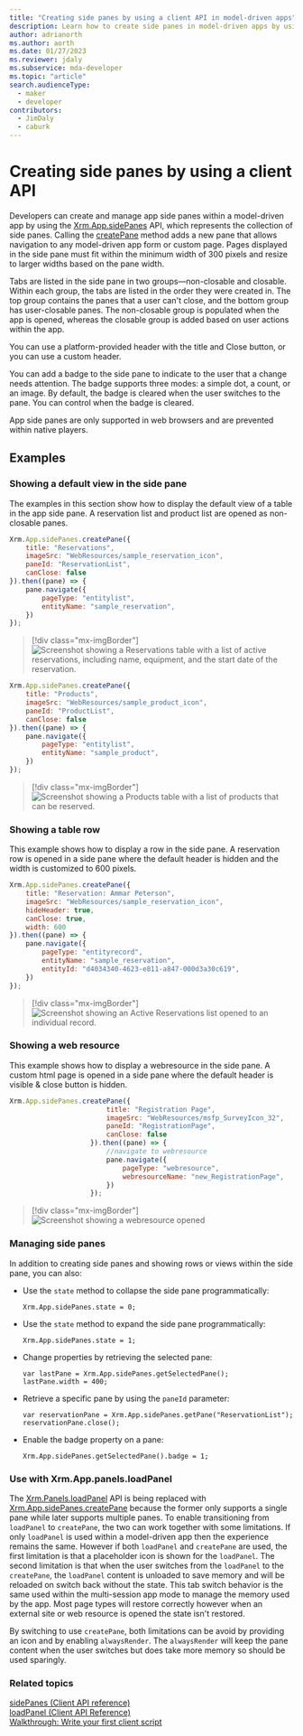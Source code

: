 ```yaml
---
title: "Creating side panes by using a client API in model-driven apps" 
description: Learn how to create side panes in model-driven apps by using a client API.
author: adrianorth
ms.author: aorth
ms.date: 01/27/2023
ms.reviewer: jdaly
ms.subservice: mda-developer
ms.topic: "article"
search.audienceType: 
  - maker
  - developer
contributors: 
  - JimDaly
  - caburk
---
```


# Creating side panes by using a client API

Developers can create and manage app side panes within a model-driven app by using the [Xrm.App.sidePanes](reference/xrm-app-sidepanes.md) API, which represents the collection of side panes. Calling the [createPane](reference/Xrm-App/Xrm-App-sidePanes/createPane.md) method adds a new pane that allows navigation to any model-driven app form or custom page. Pages displayed in the side pane must fit within the minimum width of 300 pixels and resize to larger widths based on the pane width.

Tabs are listed in the side pane in two groups&mdash;non-closable and closable. Within each group, the tabs are listed in the order they were created in. The top group contains the panes that a user can't close, and the bottom group has user-closable panes. The non-closable group is populated when the app is opened, whereas the closable group is added based on user actions within the app.

You can use a platform-provided header with the title and Close button, or you can use a custom header.

You can add a badge to the side pane to indicate to the user that a change needs attention. The badge supports three modes: a simple dot, a count, or an image. By default, the badge is cleared when the user switches to the pane. You can control when the badge is cleared.

App side panes are only supported in web browsers and are prevented within native players.


## Examples

### Showing a default view in the side pane

The examples in this section show how to display the default view of a table in the app side pane. A reservation list and product list are opened as non-closable panes.

```javascript
Xrm.App.sidePanes.createPane({
    title: "Reservations",
    imageSrc: "WebResources/sample_reservation_icon",
    paneId: "ReservationList",
    canClose: false
}).then((pane) => {
    pane.navigate({
        pageType: "entitylist",
        entityName: "sample_reservation",
    })
});
```

> [!div class="mx-imgBorder"] 
> ![Screenshot showing a Reservations table with a list of active reservations, including name, equipment, and the start date of the reservation.](../media/app-side-panes-example-1.png "Example 1")

```javascript
Xrm.App.sidePanes.createPane({
    title: "Products",
    imageSrc: "WebResources/sample_product_icon",
    paneId: "ProductList",
    canClose: false
}).then((pane) => {
    pane.navigate({
        pageType: "entitylist",
        entityName: "sample_product",
    })
});
```

> [!div class="mx-imgBorder"] 
> ![Screenshot showing a Products table with a list of products that can be reserved.](../media/app-side-panes-example-2.png "Example 2")

### Showing a table row

This example shows how to display a row in the side pane. A reservation row is opened in a side pane where the default header is hidden and the width is customized to 600 pixels.

```javascript
Xrm.App.sidePanes.createPane({
    title: "Reservation: Ammar Peterson",
    imageSrc: "WebResources/sample_reservation_icon",
    hideHeader: true,
    canClose: true,
    width: 600
}).then((pane) => {
    pane.navigate({
        pageType: "entityrecord",
        entityName: "sample_reservation",
        entityId: "d4034340-4623-e811-a847-000d3a30c619",
    })
});
```

> [!div class="mx-imgBorder"] 
> ![Screenshot showing an Active Reservations list opened to an individual record.](../media/app-side-panes-opening-record.png "Open record")

### Showing a web resource

This example shows how to display a webresource in the side pane. A custom html page is opened in a side pane where the default header is visible & close button is hidden.

```javascript
Xrm.App.sidePanes.createPane({
                        title: "Registration Page",
                        imageSrc: "WebResources/msfp_SurveyIcon_32",
                        paneId: "RegistrationPage",
                        canClose: false
                    }).then((pane) => {
                        //navigate to webresource
                        pane.navigate({
                            pageType: "webresource",
                            webresourceName: "new_RegistrationPage",
                        })
                    });
```
> [!div class="mx-imgBorder"] 
> ![Screenshot showing a webresource opened](../media/app-side-panes-opening-HTML-page.png "Open Webresource")


### Managing side panes

In addition to creating side panes and showing rows or views within the side pane, you can also: 

- Use the `state` method to collapse the side pane programmatically:

  `Xrm.App.sidePanes.state = 0;`

- Use the `state` method to expand the side pane programmatically:

  `Xrm.App.sidePanes.state = 1;`

- Change properties by retrieving the selected pane:

  `var lastPane = Xrm.App.sidePanes.getSelectedPane();`  
  `lastPane.width = 400;`

- Retrieve a specific pane by using the `paneId` parameter:

  `var reservationPane = Xrm.App.sidePanes.getPane("ReservationList");`  
  `reservationPane.close();`

- Enable the badge property on a pane:

  `Xrm.App.sidePanes.getSelectedPane().badge = 1;`

### Use with Xrm.App.panels.loadPanel

The [Xrm.Panels.loadPanel](reference/Xrm-Panel/loadPanel.md) API is being replaced with [Xrm.App.sidePanes.createPane](reference/Xrm-App/Xrm-App-sidePanes/createPane.md) because the former only supports a single pane while later supports multiple panes.  To enable transitioning from `loadPanel` to `createPane`, the two can work together with some limitations.  If only `loadPanel` is used within a model-driven app then the experience remains the same.  However if both `loadPanel` and `createPane` are used, the first limitation is that a placeholder icon is shown for the `loadPanel`.  The second limitation is that when the user switches from the `loadPanel` to the `createPane`, the `loadPanel` content is unloaded to save memory and will be reloaded on switch back without the state.  This tab switch behavior is the same used within the multi-session app mode to manage the memory used by the app.  Most page types will restore correctly however when an external site or web resource is opened the state isn't restored.

By switching to use `createPane`, both limitations can be avoid by providing an icon and by enabling `alwaysRender`.  The `alwaysRender` will keep the pane content when the user switches but does take more memory so should be used sparingly.

### Related topics

[sidePanes (Client API reference)](reference/xrm-app-sidepanes.md)<br />
[loadPanel (Client API Reference)](reference/xrm-panel/loadpanel.md)<br />
[Walkthrough: Write your first client script](walkthrough-write-your-first-client-script.md)
